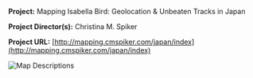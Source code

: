 **Project:**
Mapping Isabella Bird: Geolocation & Unbeaten Tracks in Japan

**Project Director(s):**
Christina M. Spiker 

**Project URL:**
[http://mapping.cmspiker.com/japan/index](http://mapping.cmspiker.com/japan/index)




![Map Descriptions](https://kf-engl350.github.io/KF-engl350/Images/ReviewBlog.png)


